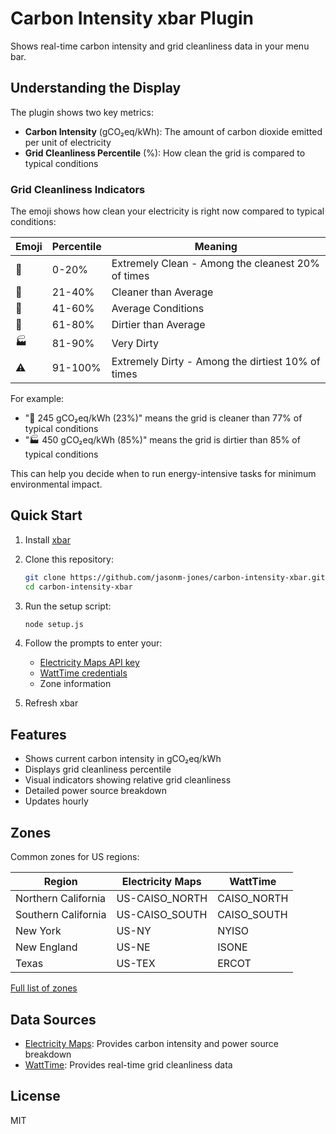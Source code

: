 # Carbon Intensity xbar Plugin

Shows real-time carbon intensity and grid cleanliness data in your menu bar.

## Understanding the Display

The plugin shows two key metrics:
- **Carbon Intensity** (gCO₂eq/kWh): The amount of carbon dioxide emitted per unit of electricity
- **Grid Cleanliness Percentile** (%): How clean the grid is compared to typical conditions

### Grid Cleanliness Indicators

The emoji shows how clean your electricity is right now compared to typical conditions:

| Emoji | Percentile | Meaning |
|-------|------------|---------|
| 🌱 | 0-20% | Extremely Clean - Among the cleanest 20% of times |
| 🌿 | 21-40% | Cleaner than Average |
| 🍂 | 41-60% | Average Conditions |
| 💨 | 61-80% | Dirtier than Average |
| 🏭 | 81-90% | Very Dirty |
| ⚠️ | 91-100% | Extremely Dirty - Among the dirtiest 10% of times |

For example:
- "🌱 245 gCO₂eq/kWh (23%)" means the grid is cleaner than 77% of typical conditions
- "🏭 450 gCO₂eq/kWh (85%)" means the grid is dirtier than 85% of typical conditions

This can help you decide when to run energy-intensive tasks for minimum environmental impact.

## Quick Start

1. Install [xbar](https://xbarapp.com/)
2. Clone this repository:
   ```bash
   git clone https://github.com/jasonm-jones/carbon-intensity-xbar.git
   cd carbon-intensity-xbar
   ```

3. Run the setup script:
   ```bash
   node setup.js
   ```

4. Follow the prompts to enter your:
   - [Electricity Maps API key](https://www.electricitymaps.com/)
   - [WattTime credentials](https://www.watttime.org/)
   - Zone information

5. Refresh xbar

## Features
- Shows current carbon intensity in gCO₂eq/kWh
- Displays grid cleanliness percentile
- Visual indicators showing relative grid cleanliness
- Detailed power source breakdown
- Updates hourly

## Zones
Common zones for US regions:

| Region | Electricity Maps | WattTime |
|--------|-----------------|-----------|
| Northern California | US-CAISO_NORTH | CAISO_NORTH |
| Southern California | US-CAISO_SOUTH | CAISO_SOUTH |
| New York | US-NY | NYISO |
| New England | US-NE | ISONE |
| Texas | US-TEX | ERCOT |

[Full list of zones](https://static.electricitymaps.com/api/docs/index.html#zones)

## Data Sources
- [Electricity Maps](https://www.electricitymaps.com/): Provides carbon intensity and power source breakdown
- [WattTime](https://www.watttime.org/): Provides real-time grid cleanliness data

## License
MIT